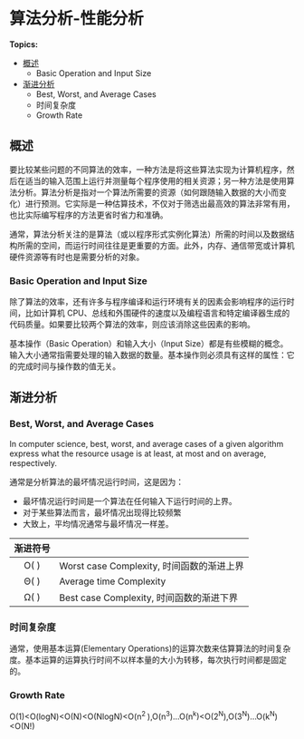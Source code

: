 # 算法分析-性能分析

**Topics:**

- [概述](#概述20231103)
  - Basic Operation and Input Size 
- [渐进分析](#渐进分析20231101)
  - Best, Worst, and Average Cases
  - 时间复杂度
  - Growth Rate

<a name = "概述20231103">

## 概述

要比较某些问题的不同算法的效率，一种方法是将这些算法实现为计算机程序，然后在适当的输入范围上运行并测量每个程序使用的相关资源；另一种方法是使用算法分析。算法分析是指对一个算法所需要的资源（如何跟随输入数据的大小而变化）进行预测。它实际是一种估算技术，不仅对于筛选出最高效的算法非常有用，也比实际编写程序的方法更省时省力和准确。

通常，算法分析关注的是算法（或以程序形式实例化算法）所需的时间以及数据结构所需的空间，而运行时间往往是更重要的方面。此外，内存、通信带宽或计算机硬件资源等有时也是需要分析的对象。

### Basic Operation and Input Size

除了算法的效率，还有许多与程序编译和运行环境有关的因素会影响程序的运行时间，比如计算机 CPU、总线和外围硬件的速度以及编程语言和特定编译器生成的代码质量。如果要比较两个算法的效率，则应该消除这些因素的影响。

基本操作（Basic Operation）和输入大小（Input Size）都是有些模糊的概念。输入大小通常指需要处理的输入数据的数量。基本操作则必须具有这样的属性：它的完成时间与操作数的值无关。

<a name = "渐进分析20231101">

## 渐进分析

### Best, Worst, and Average Cases

In computer science, best, worst, and average cases of a given algorithm express what the resource usage is at least, at most and on average, respectively. 

通常是分析算法的最坏情况运行时间，这是因为：

- 最坏情况运行时间是一个算法在任何输入下运行时间的上界。
- 对于某些算法而言，最坏情况出现得比较频繁
- 大致上，平均情况通常与最坏情况一样差。

|渐进符号||
|:---:|:---|
|O( )|Worst case Complexity, 时间函数的渐进上界|
|Θ( )|Average time Complexity|
|Ω( )|Best case Complexity, 时间函数的渐进下界|

### 时间复杂度

通常，使用基本运算(Elementary Operations)的运算次数来估算算法的时间复杂度。基本运算的运算执行时间不以样本量的大小为转移，每次执行时间都是固定的。

### Growth Rate
O(1)<O(logN)<O(N)<O(NlogN)<O(n<sup>2 </sup>),O(n<sup>3</sup>)…O(n<sup>k</sup>)<O(2<sup>N</sup>),O(3<sup>N</sup>)…O(k<sup>N</sup>)<O(N!)
